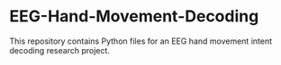 # EEG-Hand-Movement-Decoding
This repository contains Python files for an EEG hand movement intent decoding research project.
